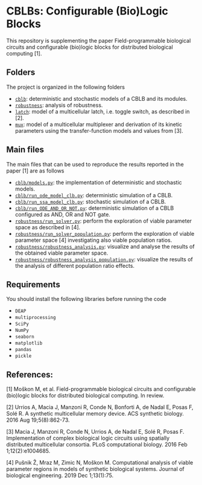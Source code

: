 # CBLBs: Configurable (Bio)Logic Blocks

This repository is supplementing the paper Field-programmable biological circuits and configurable (bio)logic blocks for distributed biological computing [1]. 

## Folders
The project is organized in the following folders
* [```cblb```](/cblb/): deterministic and stochastic models of a CBLB and its modules.
* [```robustness```](/robustness/): analysis of robustness.
* [```latch```](/latch/): model of a multicellular latch, i.e. toggle switch, as described in [2].
* [```mux```](/mux/): model of a multicellular multiplexer and derivation of its kinetic parameters using the transfer-function models and values from [3].


## Main files
The main files that can be used to reproduce the results reported in the paper [1] are as follows
* [```cblb/models.py```](/cblb/models.py): the implementation of deterministic and stochastic models.
* [```cblb/run_ode_model_clb.py```](/cblb/run_ode_model_clb.py): deterministic simulation of a CBLB.
* [```cblb/run_ssa_model_clb.py```](/cblb/run_ssa_model_clb.py): stochastic simulation of a CBLB.
* [```cblb/run_ODE_AND_OR_NOT.py```](/cblb/run_ODE_AND_OR_NOT.py): deterministic simulation of a CBLB configured as AND, OR and NOT gate.
* [```robustness/run_solver.py```](/robustness/run_solver.py): perform the exploration of viable parameter space as described in [4].
* [```robustness/run_solver_population.py```](/robustness/run_solver_population.py): perform the exploration of viable parameter space [4] investigating also viable population ratios.
* [```robustness/robustness_analysis.py```](/robustness/robustness_analysis.py): visualize and analyse the results of the obtained viable parameter space.
* [```robustness/robustness_analysis_population.py```](/robustness/robustness_analysis_population.py): visualize the results of the analysis of different population ratio effects.

## Requirements
You should install the following libraries before running the code 
* `DEAP`
* `multiprocessing`
* `SciPy`
* `NumPy`
* `seaborn`
* `matplotlib`
* `pandas`
* `pickle`

## References:

[1] Moškon M, et al. Field-programmable biological circuits and configurable (bio)logic blocks for distributed biological computing. In review.

[2] Urrios A, Macia J, Manzoni R, Conde N, Bonforti A, de Nadal E, Posas F, Solé R. A synthetic multicellular memory device. ACS synthetic biology. 2016 Aug 19;5(8):862-73.

[3] Macia J, Manzoni R, Conde N, Urrios A, de Nadal E, Solé R, Posas F. Implementation of complex biological logic circuits using spatially distributed multicellular consortia. PLoS computational biology. 2016 Feb 1;12(2):e1004685.

[4] Pušnik Ž, Mraz M, Zimic N, Moškon M. Computational analysis of viable parameter regions in models of synthetic biological systems. Journal of biological engineering. 2019 Dec 1;13(1):75.